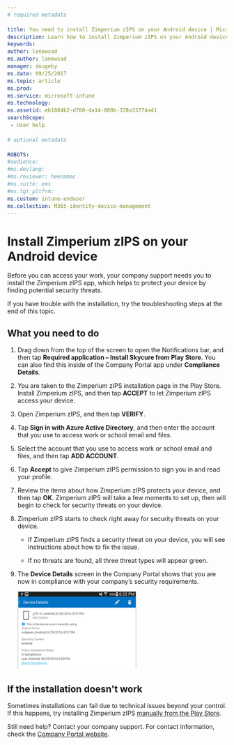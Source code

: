 ```yaml
---
# required metadata

title: You need to install Zimperium zIPS on your Android device | Microsoft Docs
description: Learn how to install Zimperium zIPS on your Android device.
keywords:
author: lenewsad
ms.author: lanewsad
manager: dougeby
ms.date: 09/25/2017
ms.topic: article
ms.prod:
ms.service: microsoft-intune
ms.technology:
ms.assetid: eb1884b2-d760-4a14-800b-378a33774a41
searchScope:
 - User help

# optional metadata

ROBOTS:  
#audience:
#ms.devlang:
#ms.reviewer: heenamac
#ms.suite: ems
#ms.tgt_pltfrm:
ms.custom: intune-enduser
ms.collection: M365-identity-device-management
---
```


# Install Zimperium zIPS on your Android device

Before you can access your work, your company support needs you to install the Zimperium zIPS app, which helps to protect your device by finding potential security threats.

If you have trouble with the installation, try the troubleshooting steps at the end of this topic.

## What you need to do

1. Drag down from the top of the screen to open the Notifications bar, and then tap **Required application – Install Skycure from Play Store**. You can also find this inside of the Company Portal app under __Compliance Details__.

2. You are taken to the Zimperium zIPS installation page in the Play Store. Install Zimperium zIPS, and then tap **ACCEPT** to let Zimperium zIPS access your device.

3. Open Zimperium zIPS, and then tap **VERIFY**.

4. Tap **Sign in with Azure Active Directory**, and then enter the account that you use to access work or school email and files.

5. Select the account that you use to access work or school email and files, and then tap **ADD ACCOUNT**.

6. Tap **Accept** to give Zimperium zIPS permission to sign you in and read your profile.

7. Review the items about how Zimperium zIPS protects your device, and then tap **OK**. Zimperium zIPS will take a few moments to set up, then will begin to check for security threats on your device.

8. Zimperium zIPS starts to check right away for security threats on your device.

   * If Zimperium zIPS finds a security threat on your device, you will see instructions about how to fix the issue.

   * If no threats are found, all three threat types will appear green.

11. The **Device Details** screen in the Company Portal shows that you are now in compliance with your company’s security requirements.

	![Your device is now in compliance with policies](./media/mtd-device-now-compliant-android.png)

## If the installation doesn't work

Sometimes installations can fail due to technical issues beyond your control. If this happens, try installing Zimperium zIPS [manually from the Play Store](https://play.google.com/store/apps/details?id=com.zimperium.zips).

Still need help? Contact your company support. For contact information, check the [Company Portal website](https://go.microsoft.com/fwlink/?linkid=2010980).
